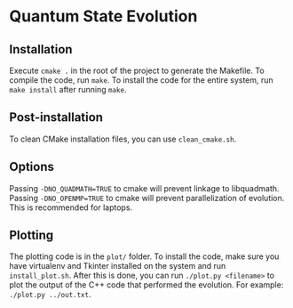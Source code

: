 # Quantum State Evolution
## Installation
Execute `cmake .` in the root of the project to generate the Makefile.
To compile the code, run `make`.
To install the code for the entire system, run `make install` after running `make`.
## Post-installation
To clean CMake installation files, you can use `clean_cmake.sh`.
## Options
Passing `-DNO_QUADMATH=TRUE` to cmake will prevent linkage to libquadmath.  
Passing `-DNO_OPENMP=TRUE` to cmake will prevent parallelization of evolution. This is recommended for laptops.
## Plotting
The plotting code is in the `plot/` folder. To install the code, make sure you have virtualenv and Tkinter installed on the system and run `install_plot.sh`. After this is done, you can run `./plot.py <filename>` to plot the output of the C++ code that performed the evolution. For example: `./plot.py ../out.txt`.
